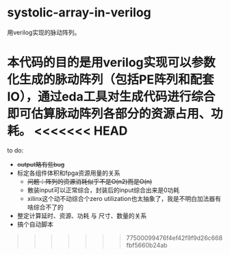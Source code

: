 # systolic-array-in-verilog

用verilog实现的脉动阵列。

本代码的目的是用verilog实现可以参数化生成的脉动阵列（包括PE阵列和配套IO），通过eda工具对生成代码进行综合即可估算脉动阵列各部分的资源占用、功耗。
<<<<<<< HEAD
=======

to do:

- ~~output略有些bug~~
- 标定各组件体积和fpga资源用量的关系
  - ~~问题：阵列的资源消耗似乎不是O(n2)而是O(n)~~
  - 散装input可以正常综合，封装后的input综合出来是0功耗
  - xilinx这个动不动综合个zero utilization也太抽象了，我是不明白加法器有啥综合不了的
- 整定计算延时、资源、功耗 与 尺寸、数量的关系
- 搞个自动脚本


>>>>>>> 77500099476f4ef42f9f9d26c668fbf5660b24ab
